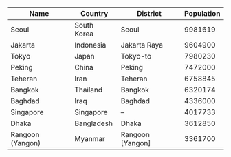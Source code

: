 | Name | Country | District | Population |
| --- | --- | --- | --- |
| Seoul | South Korea | Seoul | 9981619 |  |
| Jakarta | Indonesia | Jakarta Raya | 9604900 |  |
| Tokyo | Japan | Tokyo-to | 7980230 |  |
| Peking | China | Peking | 7472000 |  |
| Teheran | Iran | Teheran | 6758845 |  |
| Bangkok | Thailand | Bangkok | 6320174 |  |
| Baghdad | Iraq | Baghdad | 4336000 |  |
| Singapore | Singapore | – | 4017733 |  |
| Dhaka | Bangladesh | Dhaka | 3612850 |  |
| Rangoon (Yangon) | Myanmar | Rangoon [Yangon] | 3361700 |  |
